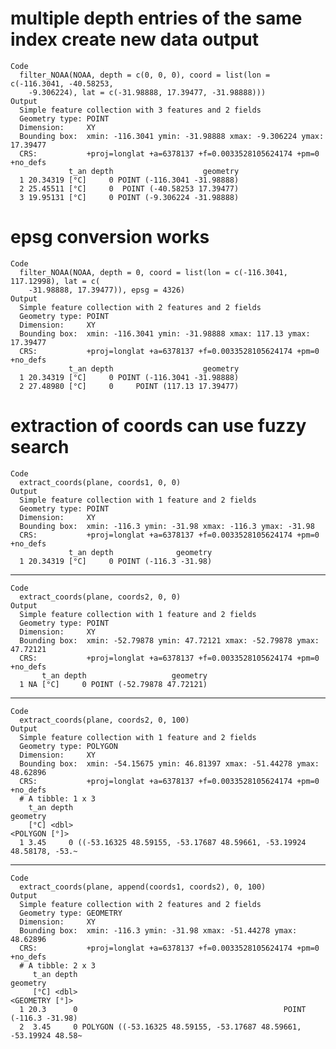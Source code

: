 # multiple depth entries of the same index create new data output

    Code
      filter_NOAA(NOAA, depth = c(0, 0, 0), coord = list(lon = c(-116.3041, -40.58253,
        -9.306224), lat = c(-31.98888, 17.39477, -31.98888)))
    Output
      Simple feature collection with 3 features and 2 fields
      Geometry type: POINT
      Dimension:     XY
      Bounding box:  xmin: -116.3041 ymin: -31.98888 xmax: -9.306224 ymax: 17.39477
      CRS:           +proj=longlat +a=6378137 +f=0.0033528105624174 +pm=0 +no_defs
                 t_an depth                    geometry
      1 20.34319 [°C]     0 POINT (-116.3041 -31.98888)
      2 25.45511 [°C]     0  POINT (-40.58253 17.39477)
      3 19.95131 [°C]     0 POINT (-9.306224 -31.98888)

# epsg conversion works

    Code
      filter_NOAA(NOAA, depth = 0, coord = list(lon = c(-116.3041, 117.12998), lat = c(
        -31.98888, 17.39477)), epsg = 4326)
    Output
      Simple feature collection with 2 features and 2 fields
      Geometry type: POINT
      Dimension:     XY
      Bounding box:  xmin: -116.3041 ymin: -31.98888 xmax: 117.13 ymax: 17.39477
      CRS:           +proj=longlat +a=6378137 +f=0.0033528105624174 +pm=0 +no_defs
                 t_an depth                    geometry
      1 20.34319 [°C]     0 POINT (-116.3041 -31.98888)
      2 27.48980 [°C]     0     POINT (117.13 17.39477)

# extraction of coords can use fuzzy search

    Code
      extract_coords(plane, coords1, 0, 0)
    Output
      Simple feature collection with 1 feature and 2 fields
      Geometry type: POINT
      Dimension:     XY
      Bounding box:  xmin: -116.3 ymin: -31.98 xmax: -116.3 ymax: -31.98
      CRS:           +proj=longlat +a=6378137 +f=0.0033528105624174 +pm=0 +no_defs
                 t_an depth              geometry
      1 20.34319 [°C]     0 POINT (-116.3 -31.98)

---

    Code
      extract_coords(plane, coords2, 0, 0)
    Output
      Simple feature collection with 1 feature and 2 fields
      Geometry type: POINT
      Dimension:     XY
      Bounding box:  xmin: -52.79878 ymin: 47.72121 xmax: -52.79878 ymax: 47.72121
      CRS:           +proj=longlat +a=6378137 +f=0.0033528105624174 +pm=0 +no_defs
           t_an depth                   geometry
      1 NA [°C]     0 POINT (-52.79878 47.72121)

---

    Code
      extract_coords(plane, coords2, 0, 100)
    Output
      Simple feature collection with 1 feature and 2 fields
      Geometry type: POLYGON
      Dimension:     XY
      Bounding box:  xmin: -54.15675 ymin: 46.81397 xmax: -51.44278 ymax: 48.62896
      CRS:           +proj=longlat +a=6378137 +f=0.0033528105624174 +pm=0 +no_defs
      # A tibble: 1 x 3
        t_an depth                                                            geometry
        [°C] <dbl>                                                       <POLYGON [°]>
      1 3.45     0 ((-53.16325 48.59155, -53.17687 48.59661, -53.19924 48.58178, -53.~

---

    Code
      extract_coords(plane, append(coords1, coords2), 0, 100)
    Output
      Simple feature collection with 2 features and 2 fields
      Geometry type: GEOMETRY
      Dimension:     XY
      Bounding box:  xmin: -116.3 ymin: -31.98 xmax: -51.44278 ymax: 48.62896
      CRS:           +proj=longlat +a=6378137 +f=0.0033528105624174 +pm=0 +no_defs
      # A tibble: 2 x 3
         t_an depth                                                           geometry
         [°C] <dbl>                                                     <GEOMETRY [°]>
      1 20.3      0                                              POINT (-116.3 -31.98)
      2  3.45     0 POLYGON ((-53.16325 48.59155, -53.17687 48.59661, -53.19924 48.58~


